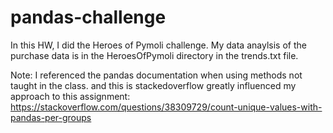 # pandas-challenge

In this HW, I did the Heroes of Pymoli challenge. My data anaylsis of the purchase data is in the HeroesOfPymoli directory in the trends.txt file.

Note: I referenced the pandas documentation when using methods not taught in the class.
and this is stackedoverflow greatly influenced my approach to this assignment: https://stackoverflow.com/questions/38309729/count-unique-values-with-pandas-per-groups



